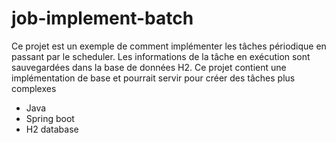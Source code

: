 # job-implement-batch
Ce projet est un exemple de comment implémenter les tâches périodique en passant par le scheduler. Les informations de la tâche en exécution sont sauvegardées dans la base de données H2.
Ce projet contient une implémentation de base et pourrait servir pour créer des tâches plus complexes

* Java
* Spring boot
* H2 database

